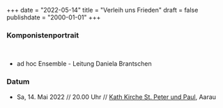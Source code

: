 ﻿+++
date = "2022-05-14"
title = "Verleih uns Frieden"
draft = false
publishdate = "2000-01-01"
+++

### Komponistenportrait

<br>

* ad hoc Ensemble - Leitung Daniela Brantschen


### Datum

* Sa, 14. Mai 2022 // 20.00 Uhr // [Kath Kirche St. Peter und Paul](https://www.cantars.org/programm/14-05-aarau/verleih-uns-frieden-2), Aarau